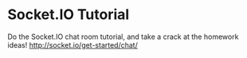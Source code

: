 # Socket.IO Tutorial

Do the Socket.IO chat room tutorial, and take a crack at the homework ideas!
http://socket.io/get-started/chat/
